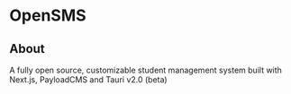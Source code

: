# OpenSMS

## About

A fully open source, customizable student management system built with Next.js, PayloadCMS and Tauri v2.0 (beta)
